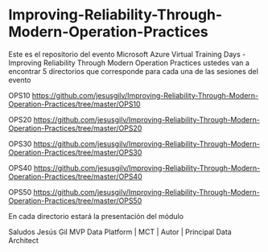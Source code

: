 # Improving-Reliability-Through-Modern-Operation-Practices
Este es el repositorio del evento Microsoft Azure Virtual Training Days - Improving Reliability Through Modern Operation Practices
ustedes van a encontrar 5 directorios que corresponde para cada una de las sesiones del evento

OPS10
https://github.com/jesusgilv/Improving-Reliability-Through-Modern-Operation-Practices/tree/master/OPS10

OPS20
https://github.com/jesusgilv/Improving-Reliability-Through-Modern-Operation-Practices/tree/master/OPS20

OPS30
https://github.com/jesusgilv/Improving-Reliability-Through-Modern-Operation-Practices/tree/master/OPS30

OPS40
https://github.com/jesusgilv/Improving-Reliability-Through-Modern-Operation-Practices/tree/master/OPS40

OPS50
https://github.com/jesusgilv/Improving-Reliability-Through-Modern-Operation-Practices/tree/master/OPS50


En cada directorio estará la presentación del módulo

Saludos
Jesús Gil
MVP Data Platform | MCT | Autor | Principal Data Architect
